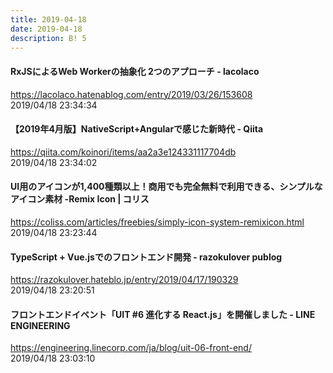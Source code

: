 ```yaml
---
title: 2019-04-18
date: 2019-04-18
description: B! 5
---
```


#### RxJSによるWeb Workerの抽象化 2つのアプローチ - lacolaco
https://lacolaco.hatenablog.com/entry/2019/03/26/153608<br>
2019/04/18 23:34:34<br>


#### 【2019年4月版】NativeScript+Angularで感じた新時代 - Qiita
https://qiita.com/koinori/items/aa2a3e124331117704db<br>
2019/04/18 23:34:02<br>


####   UI用のアイコンが1,400種類以上！商用でも完全無料で利用できる、シンプルなアイコン素材 -Remix Icon | コリス
https://coliss.com/articles/freebies/simply-icon-system-remixicon.html<br>
2019/04/18 23:23:44<br>


#### TypeScript + Vue.jsでのフロントエンド開発 - razokulover publog
https://razokulover.hateblo.jp/entry/2019/04/17/190329<br>
2019/04/18 23:20:51<br>


#### フロントエンドイベント「UIT #6 進化する React.js」を開催しました - LINE ENGINEERING
https://engineering.linecorp.com/ja/blog/uit-06-front-end/<br>
2019/04/18 23:03:10<br>


